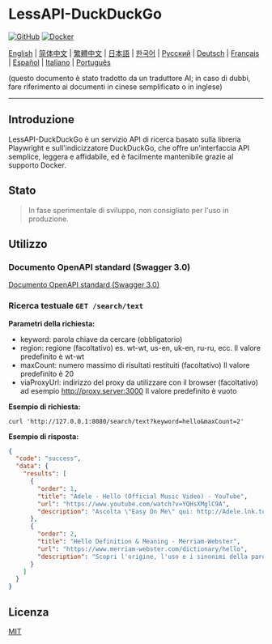 # LessAPI-DuckDuckGo

[![GitHub](https://img.shields.io/github/license/lessapi-dev/lessapi-duckduckgo?style=for-the-badge)](https://github.com/lessapi-dev/lessapi-duckduckgo)
[![Docker](https://img.shields.io/docker/pulls/lessapi/lessapi-duckduckgo?style=for-the-badge)](https://hub.docker.com/r/lessapi-dev/lessapi-duckduckgo)

[English](./../../README.md) |
[简体中文](./../zhs/README.md) |
[繁體中文](./../zht/README.md) |
[日本語](./../ja/README.md) |
[한국어](./../ko/README.md) |
[Русский](./../ru/README.md) |
[Deutsch](./../de/README.md) |
[Français](./../fr/README.md) |
[Español](./../es/README.md) |
[Italiano](./../it/README.md) |
[Português](./../pt/README.md)

(questo documento è stato tradotto da un traduttore AI; in caso di dubbi, fare riferimento ai documenti in cinese
semplificato o in inglese)

---

## Introduzione

LessAPI-DuckDuckGo è un servizio API di ricerca basato sulla libreria Playwright e sull'indicizzatore DuckDuckGo, che
offre un'interfaccia API semplice, leggera e affidabile, ed è facilmente mantenibile grazie al supporto Docker.

## Stato

> In fase sperimentale di sviluppo, non consigliato per l'uso in produzione.

## Utilizzo

### Documento OpenAPI standard (Swagger 3.0)

[Documento OpenAPI standard (Swagger 3.0)](../../resource/openapi.json)

### Ricerca testuale `GET /search/text`

**Parametri della richiesta:**

- keyword: parola chiave da cercare (obbligatorio)
- region: regione (facoltativo) es. wt-wt, us-en, uk-en, ru-ru, ecc. Il valore predefinito è wt-wt
- maxCount: numero massimo di risultati restituiti (facoltativo) Il valore predefinito è 20
- viaProxyUrl: indirizzo del proxy da utilizzare con il browser (facoltativo) ad esempio http://proxy.server:3000 Il
  valore predefinito è vuoto

**Esempio di richiesta:**

```shell
curl 'http://127.0.0.1:8080/search/text?keyword=hello&maxCount=2'
```

**Esempio di risposta:**

```json
{
  "code": "success",
  "data": {
    "results": [
      {
        "order": 1,
        "title": "Adele - Hello (Official Music Video) - YouTube",
        "url": "https://www.youtube.com/watch?v=YQHsXMglC9A",
        "description": "Ascolta \"Easy On Me\" qui: http://Adele.lnk.to/EOMPre-order Adele's new album \"30\" before its release on November 19: https://www.adele.comShop the \"Adele..."
      },
      {
        "order": 2,
        "title": "Hello Definition & Meaning - Merriam-Webster",
        "url": "https://www.merriam-webster.com/dictionary/hello",
        "description": "Scopri l'origine, l'uso e i sinonimi della parola hello, un'espressione o gesto di saluto. Guarda gli esempi di hello in frase e parole collegate dal dizionario."
      }
    ]
  }
}
```

## Licenza

[MIT](./../../LICENSE)
